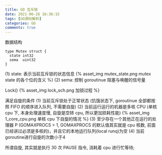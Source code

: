 ```yaml
---
title: GO 互斥锁
date: 2021-06-26 16:36:15
tags: [GO源码解析]
categories: GO
comments: true
---
```


数据结构
````
type Mutex struct {
  state int32
  sema  uint32
}
````
(1) state: 表示当前互斥锁的状态信息
{% asset_img mutex_state.png mutex state 的各个位的含义 %}
(2) sema: 控制 goroutinue 阻塞与唤醒的信号量


Lock()
{% asset_img lock_sch.png 加锁过程 %}


满足自旋的条件
(1) 当前互斥锁处于正常状态 (饥饿状态下, goroutinue 全部都按照 FIFO 的顺序进入队列, 不需要自旋)
(2) 当前运行运行的机器是多核 CPU (单核 cpu 下, 本身处理速度慢, 自旋是空转 cpu, 所以更加损耗性能)
{% asset_img 1_core_cpu.png 单核 cpu 下自旋的情况 %}
(3) 至少存在一个其他正在运行的处理器 P (GOMAXPROCS > 1, GOMAXPROCS 的默认值其实就是 cpu 核数, 前面已经讲过必须是多核的)，并且它的本地运行队列(local runq)为空
(4) 当前goroutine进行自旋的次数小于4

所谓自旋, 其实就是执行 30 次 PAUSE 指令, 消耗着 cpu 进行忙等待;

